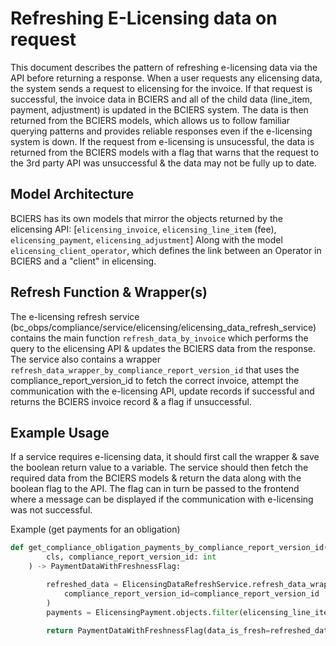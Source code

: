 # Refreshing E-Licensing data on request

This document describes the pattern of refreshing e-licensing data via the API before returning a response.
When a user requests any elicensing data, the system sends a request to elicensing for the invoice. If that request is successful,
the invoice data in BCIERS and all of the child data (line_item, payment, adjustment) is updated in the BCIERS system.
The data is then returned from the BCIERS models, which allows us to follow familiar querying patterns and provides reliable responses even if the e-licensing system is down.
If the request from e-licensing is unsucessful, the data is returned from the BCIERS models with a flag that warns that the request to the 3rd party API was unsuccessful & the data may not be fully up to date.

## Model Architecture

BCIERS has its own models that mirror the objects returned by the elicensing API:
[`elicensing_invoice`, `elicensing_line_item` (fee), `elicensing_payment`, `elicensing_adjustment`]
Along with the model `elicensing_client_operator`, which defines the link between an Operator in BCIERS and a "client" in elicensing.

## Refresh Function & Wrapper(s)

The e-licensing refresh service (bc_obps/compliance/service/elicensing/elicensing_data_refresh_service) contains the main function `refresh_data_by_invoice` which performs the query to the elicensing API & updates the BCIERS data from the response. The service also contains a wrapper `refresh_data_wrapper_by_compliance_report_version_id` that uses the compliance_report_version_id to fetch the correct invoice, attempt the communication with the e-licensing API, update records if successful and returns the BCIERS invoice record & a flag if unsuccessful.

## Example Usage

If a service requires e-licensing data, it should first call the wrapper & save the boolean return value to a variable. The service should then fetch the required data from the BCIERS models & return the data along with the boolean flag to the API. The flag can in turn be passed to the frontend where a message can be displayed if the communication with e-licensing was not successful.

Example (get payments for an obligation)

```python
def get_compliance_obligation_payments_by_compliance_report_version_id(
        cls, compliance_report_version_id: int
    ) -> PaymentDataWithFreshnessFlag:

        refreshed_data = ElicensingDataRefreshService.refresh_data_wrapper_by_compliance_report_version_id(
            compliance_report_version_id=compliance_report_version_id
        )
        payments = ElicensingPayment.objects.filter(elicensing_line_item__elicensing_invoice=refreshed_data.invoice)

        return PaymentDataWithFreshnessFlag(data_is_fresh=refreshed_data.data_is_fresh, data=payments)
```
